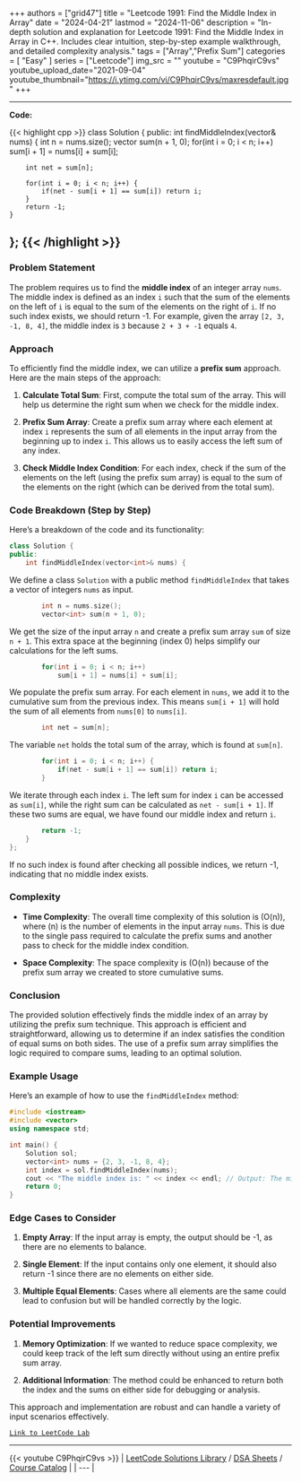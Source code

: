 
+++
authors = ["grid47"]
title = "Leetcode 1991: Find the Middle Index in Array"
date = "2024-04-21"
lastmod = "2024-11-06"
description = "In-depth solution and explanation for Leetcode 1991: Find the Middle Index in Array in C++. Includes clear intuition, step-by-step example walkthrough, and detailed complexity analysis."
tags = ["Array","Prefix Sum"]
categories = [
    "Easy"
]
series = ["Leetcode"]
img_src = ""
youtube = "C9PhqirC9vs"
youtube_upload_date="2021-09-04"
youtube_thumbnail="https://i.ytimg.com/vi/C9PhqirC9vs/maxresdefault.jpg"
+++



---
**Code:**

{{< highlight cpp >}}
class Solution {
public:
    int findMiddleIndex(vector<int>& nums) {
        int n = nums.size();
        vector<int> sum(n + 1, 0);
        for(int i = 0; i < n; i++)
            sum[i + 1] = nums[i] + sum[i];
        
        int net = sum[n];
        
        for(int i = 0; i < n; i++) {
            if(net - sum[i + 1] == sum[i]) return i;
        }
        return -1;
    }
};
{{< /highlight >}}
---

### Problem Statement

The problem requires us to find the **middle index** of an integer array `nums`. The middle index is defined as an index `i` such that the sum of the elements on the left of `i` is equal to the sum of the elements on the right of `i`. If no such index exists, we should return -1. For example, given the array `[2, 3, -1, 8, 4]`, the middle index is `3` because `2 + 3 + -1` equals `4`.

### Approach

To efficiently find the middle index, we can utilize a **prefix sum** approach. Here are the main steps of the approach:

1. **Calculate Total Sum**: First, compute the total sum of the array. This will help us determine the right sum when we check for the middle index.

2. **Prefix Sum Array**: Create a prefix sum array where each element at index `i` represents the sum of all elements in the input array from the beginning up to index `i`. This allows us to easily access the left sum of any index.

3. **Check Middle Index Condition**: For each index, check if the sum of the elements on the left (using the prefix sum array) is equal to the sum of the elements on the right (which can be derived from the total sum).

### Code Breakdown (Step by Step)

Here’s a breakdown of the code and its functionality:

```cpp
class Solution {
public:
    int findMiddleIndex(vector<int>& nums) {
```
We define a class `Solution` with a public method `findMiddleIndex` that takes a vector of integers `nums` as input.

```cpp
        int n = nums.size();
        vector<int> sum(n + 1, 0);
```
We get the size of the input array `n` and create a prefix sum array `sum` of size `n + 1`. This extra space at the beginning (index 0) helps simplify our calculations for the left sums.

```cpp
        for(int i = 0; i < n; i++)
            sum[i + 1] = nums[i] + sum[i];
```
We populate the prefix sum array. For each element in `nums`, we add it to the cumulative sum from the previous index. This means `sum[i + 1]` will hold the sum of all elements from `nums[0]` to `nums[i]`.

```cpp
        int net = sum[n];
```
The variable `net` holds the total sum of the array, which is found at `sum[n]`.

```cpp
        for(int i = 0; i < n; i++) {
            if(net - sum[i + 1] == sum[i]) return i;
        }
```
We iterate through each index `i`. The left sum for index `i` can be accessed as `sum[i]`, while the right sum can be calculated as `net - sum[i + 1]`. If these two sums are equal, we have found our middle index and return `i`.

```cpp
        return -1;
    }
};
```
If no such index is found after checking all possible indices, we return -1, indicating that no middle index exists.

### Complexity

- **Time Complexity**: The overall time complexity of this solution is \(O(n)\), where \(n\) is the number of elements in the input array `nums`. This is due to the single pass required to calculate the prefix sums and another pass to check for the middle index condition.

- **Space Complexity**: The space complexity is \(O(n)\) because of the prefix sum array we created to store cumulative sums.

### Conclusion

The provided solution effectively finds the middle index of an array by utilizing the prefix sum technique. This approach is efficient and straightforward, allowing us to determine if an index satisfies the condition of equal sums on both sides. The use of a prefix sum array simplifies the logic required to compare sums, leading to an optimal solution.

### Example Usage

Here’s an example of how to use the `findMiddleIndex` method:

```cpp
#include <iostream>
#include <vector>
using namespace std;

int main() {
    Solution sol;
    vector<int> nums = {2, 3, -1, 8, 4};
    int index = sol.findMiddleIndex(nums);
    cout << "The middle index is: " << index << endl; // Output: The middle index is: 3
    return 0;
}
```

### Edge Cases to Consider

1. **Empty Array**: If the input array is empty, the output should be -1, as there are no elements to balance.
  
2. **Single Element**: If the input contains only one element, it should also return -1 since there are no elements on either side.

3. **Multiple Equal Elements**: Cases where all elements are the same could lead to confusion but will be handled correctly by the logic.

### Potential Improvements

1. **Memory Optimization**: If we wanted to reduce space complexity, we could keep track of the left sum directly without using an entire prefix sum array.

2. **Additional Information**: The method could be enhanced to return both the index and the sums on either side for debugging or analysis.

This approach and implementation are robust and can handle a variety of input scenarios effectively.

[`Link to LeetCode Lab`](https://leetcode.com/problems/find-the-middle-index-in-array/description/)

---
{{< youtube C9PhqirC9vs >}}
| [LeetCode Solutions Library](https://grid47.xyz/leetcode/) / [DSA Sheets](https://grid47.xyz/sheets/) / [Course Catalog](https://grid47.xyz/courses/) |
| --- |
